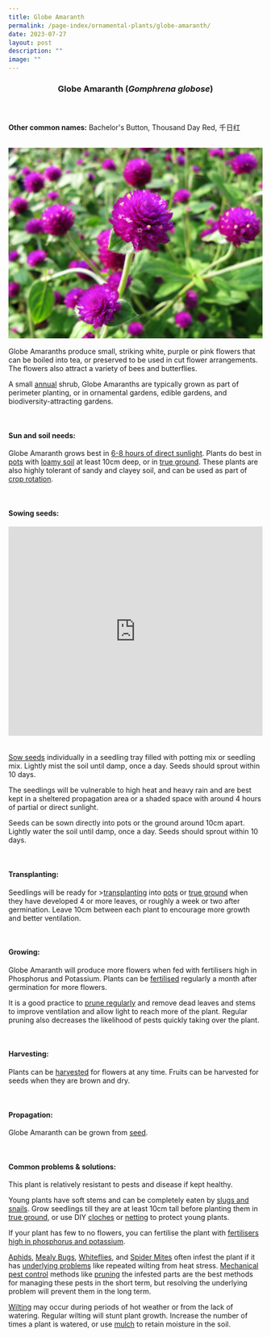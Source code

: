 ```yaml
---
title: Globe Amaranth
permalink: /page-index/ornamental-plants/globe-amaranth/
date: 2023-07-27
layout: post
description: ""
image: ""
---
```

<header>
	<h3>Globe Amaranth (<em>Gomphrena globose</em>)</h3>
</header>
	
<section>
	<p><strong>Other common names:</strong> Bachelor's Button, Thousand Day Red, 千日红</p>
	<br>
</section>

<section>
	<img title="Globe amaranth flowers. Photo by Victoria Lim." src="/images/Plants/globeamaranth%20(2)_victorialim.jpg">
	<p>Globe Amaranths produce small, striking white, purple or pink flowers that can be boiled into tea, or preserved to be used in cut flower arrangements. The flowers also attract a variety of bees and butterflies.</p>
	<p>A small <a href="/learn-more-about-gardening/glossary/#a">annual</a> shrub, Globe Amaranths are typically grown as part of perimeter planting, or in ornamental gardens, edible gardens, and biodiversity-attracting gardens.</p>
	<br>
</section>

<section>
	<h4>Sun and soil needs:</h4>
	<p>Globe Amaranth grows best in <a href="/page-index/horticulture-techniques/gauging-light/">6-8 hours of direct sunlight</a>. Plants do best in <a href="/page-index/horticulture-techniques/planting-in-containers/">pots</a> with <a href="/page-index/horticulture-techniques/soil/">loamy soil</a> at least 10cm deep, or in <a href="/page-index/horticulture-techniques/true-ground/">true ground</a>. These plants are also highly tolerant of sandy and clayey soil, and can be used as part of <a href="/page-index/horticulture-techniques/crop-rotation/">crop rotation</a>.</p>
	<br>
</section>

<section>
  <h4>Sowing seeds:</h4>
		<iframe width="100%" height="415" src="https://www.youtube.com/embed/x7J87wY7U6s" title="YouTube video player" frameborder="0" allow="accelerometer; autoplay; clipboard-write; encrypted-media; gyroscope; picture-in-picture; web-share" allowfullscreen=""></iframe><br>
	<br>
	<p><a href="/page-index/horticulture-techniques/propagating-by-seed/">Sow seeds</a> individually in a seedling tray filled with potting mix or seedling mix. Lightly mist the soil until damp, once a day. Seeds should sprout within 10 days.</p>
	<p>The seedlings will be vulnerable to high heat and heavy rain and are best kept in a sheltered propagation area or a shaded space with around 4 hours of partial or direct sunlight.</p> 
	<p>Seeds can be sown directly into pots or the ground around 10cm apart. Lightly water the soil until damp, once a day. Seeds should sprout within 10 days.</p>
	<br>
</section>

<section>
	<h4>Transplanting:</h4>
	<p>Seedlings will be ready for &gt;<a href="/page-index/horticulture-techniques/transplanting">transplanting</a> into <a href="/page-index/horticulture-techniques/planting-in-containers/">pots</a> or <a href="/page-index/horticulture-techniques/true-ground/">true ground</a> when they have developed 4 or more leaves, or roughly a week or two after germination. Leave 10cm between each plant to encourage more growth and better ventilation.</p>
	<br>
</section>
	
<section>
	<h4>Growing:</h4>
	<p>Globe Amaranth will produce more flowers when fed with fertilisers high in Phosphorus and Potassium. Plants can be <a href="/page-index/horticulture-techniques/fertilising/">fertilised</a> regularly a month after germination for more flowers.</p>
	<p>It is a good practice to <a href="/page-index/horticulture-techniques/pruning/">prune regularly</a> and remove dead leaves and stems to improve ventilation and allow light to reach more of the plant. Regular pruning also decreases the likelihood of pests quickly taking over the plant.</p>
	<br>
</section>

<section>
	<h4>Harvesting:</h4>
	<p>Plants can be <a href="/page-index/horticulture-techniques/harvesting-hygiene/">harvested</a> for flowers at any time.  Fruits can be harvested for seeds when they are brown and dry.</p>
	<br>
</section>

<section>
	<h4>Propagation:</h4>
		<p>Globe Amaranth can be grown from <a href="/page-index/horticulture-techniques/propagating-by-seed/">seed</a>.</p>
	<br>
</section>

<section>
	<h4>Common problems &amp; solutions:</h4>
		<p>This plant is relatively resistant to pests and disease if kept healthy.</p>
<p>Young plants have soft stems and can be completely eaten by <a href="/page-index/pests/snails-and-slugs/">slugs and snails</a>. Grow seedlings till they are at least 10cm tall before planting them in <a href="/page-index/horticulture-techniques/true-ground/">true ground</a>, or use DIY <a href="/page-index/horticulture-techniques/cloches/">cloches</a> or <a href="/page-index/hardscapes/netting/">netting</a> to protect young plants. </p>
<p>If your plant has few to no flowers, you can fertilise the plant with <a href="/page-index/horticulture-techniques/fertilising/">fertilisers high in phosphorus and potassium</a>. </p>
<p><a href="/page-index/pests/aphids/">Aphids</a>, <a href="/page-index/pests/mealy-bugs/">Mealy Bugs</a>, <a href="/page-index/pests/whiteflies/">Whiteflies</a>, and <a href="/page-index/pests/spider-mites/">Spider Mites</a> often infest the plant if it has <a href="/learn-more-about-gardening/plant-problems/">underlying problems</a> like repeated wilting from heat stress. <a href="/page-index/horticulture-techniques/pest-control/">Mechanical pest control</a> methods like <a href="/page-index/horticulture-techniques/pruning/">pruning</a> the infested parts are the best methods for managing these pests in the short term, but resolving the underlying problem will prevent them in the long term.</p>
	<p><a href="/page-index/plant-problems/wilting/">Wilting</a> may occur during periods of hot weather or from the lack of watering. Regular wilting will stunt plant growth. Increase the number of times a plant is watered, or use <a href="/page-index/horticulture-techniques/mulching/">mulch</a> to retain moisture in the soil.</p>
	<br>
</section>